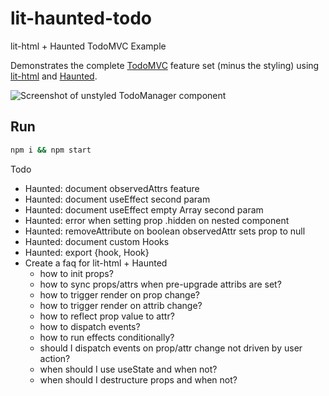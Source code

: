 # lit-haunted-todo
lit-html + Haunted TodoMVC Example

Demonstrates the complete [TodoMVC](http://todomvc.com/) feature set (minus the styling) using [lit-html](https://polymer.github.io/lit-html/) and [Haunted](https://www.npmjs.com/package/@matthewp/haunted).

![Screenshot of unstyled TodoManager component](https://user-images.githubusercontent.com/206228/48176335-8b72b380-e2dd-11e8-92b0-3ac1fb15a2dc.png)

## Run

```sh
npm i && npm start
```

Todo
* Haunted: document observedAttrs feature
* Haunted: document useEffect second param
* Haunted: document useEffect empty Array second param
* Haunted: error when setting prop .hidden on nested component
* Haunted: removeAttribute on boolean observedAttr sets prop to null
* Haunted: document custom Hooks
* Haunted: export {hook, Hook}
* Create a faq for lit-html + Haunted
  * how to init props?
  * how to sync props/attrs when pre-upgrade attribs are set?
  * how to trigger render on prop change?
  * how to trigger render on attrib change?
  * how to reflect prop value to attr?
  * how to dispatch events?
  * how to run effects conditionally?
  * should I dispatch events on prop/attr change not driven by user action?
  * when should I use useState and when not?
  * when should I destructure props and when not?
